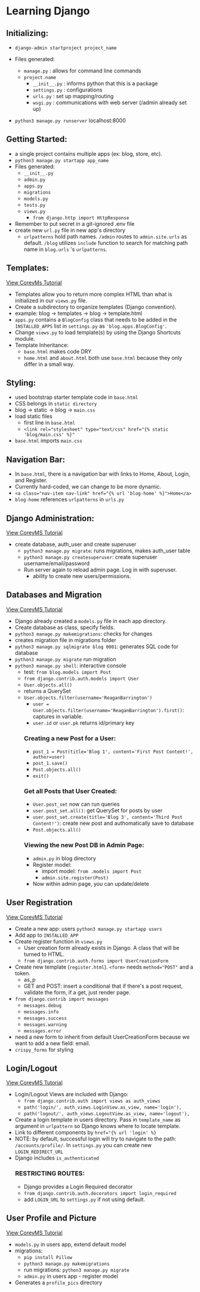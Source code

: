 # Learning Django

## Initializing:
- `django-admin startproject project_name`
- Files generated:
    - `manage.py` : allows for command line commands
    - `project.name`
        - `__init__.py` : informs python that this is a package
        - `settings.py` : configurations
        - `urls.py` : set up mapping/routing
        - `wsgi.py` : communications with web server (/admin already set up)

- `python3 manage.py runserver` localhost:8000

## Getting Started:
- a single project contains multiple apps (ex: blog, store, etc).
- `python3 manage.py startapp app_name`
- Files generated:
    - `__init__.py`
    - `admin.py`
    - `apps.py`
    - `migrations`
    - `models.py`
    - `tests.py`
    - `views.py`
        - `from django.http import HttpResponse`
- Remember to put secret in a git-ignored .env file
- create new `url.py` file in new app's directory
    - `urlpatterns` hold path names. `/admin` routes to `admin.site.urls` as default. `/blog` utilizes `include` function to search for matching path name in `blog.urls` 's `urlpatterns`.

## Templates:
[View CoreyMs Tutorial](https://www.youtube.com/watch?v=qDwdMDQ8oX4)
- Templates allow you to return more complex HTML than what is initialized in our `views.py` file.
- Create a subdirectory to organize templates (Django convention).
- example: blog -> templates -> blog -> template.html
- `apps.py` contains a `BlogConfig` class that needs to be added in the `INSTALLED_APPS` list in `settings.py` as `'blog.apps.BlogConfig'`.
- Change `views.py` to load template(s) by using the Django Shortcuts module.
- Template Inheritance:
    - `base.html` makes code DRY
    - `home.html` and `about.html` both use `base.html` because they only differ in a small way. 

## Styling:
- used bootstrap starter template code in `base.html`
- CSS belongs in `static directory`
- blog -> static -> blog -> `main.css`
- load static files
    - first line in `base.html`
    - ` <link rel="stylesheet" type="text/css" href="{% static 'blog/main.css' %}" `
- `base.html` imports `main.css`

## Navigation Bar:
- In `base.html`, there is a navigation bar with links to Home, About, Login, and Register.
- Currently hard-coded, we can change to be more dynamic.
- ` <a class="nav-item nav-link" href="{% url 'blog-home' %}">Home</a> `
- `blog-home` references `urlpatterns` in `urls.py`

## Django Administration:
[View CoreyMS Tutorial](https://www.youtube.com/watch?v=1PkNiYlkkjo)
- create database, auth_user and create superuser
    - `python3 manage.py migrate`: runs migrations, makes auth_user table
    - `python3 manage.py createsuperuser`: create superuser username/email/password
    - Run server again to reload admin page. Log in with superuser.
        - ability to create new users/permissions. 

## Databases and Migration
[View CoreyMS Tutorial](https://www.youtube.com/watch?v=aHC3uTkT9r8)
- Django already created a `models.py` file in each app directory. 
- Create database as class, specify fields.
- `python3 manage.py makemigrations`: checks for changes
- creates migration file in migrations folder
- `python3 manage.py sqlmigrate blog 0001`: generates SQL code for database
- `python3 manage.py migrate` run migration
- `python3 manage.py shell`: interactive console
    - test: `from blog.models import Post`
    - `from django.contrib.auth.models import User`
    - `User.objects.all()`
    - returns a QuerySet
    - `User.objects.filter(username='ReaganBarrington')`
        - `user = User.objects.filter(username='ReaganBarrington').first()`: captures in variable.
        - `user.id` or `user.pk` returns id/primary key
        ### Creating a new Post for a User:
        - `post_1 = Post(title='Blog 1', content='First Post Content!', author=user)`
         - `post_1.save()`
        - `Post.objects.all()`
        - `exit()`
        ### Get all Posts that User Created:
        - `User.post_set` now can run queries
        - `user.post_set.all()`: get QuerySet for posts by user
        - `user.post_set.create(title='Blog 3', content='Third Post Content!')`: create new post and authomatically save to database
        - `Post.objects.all()`
        ### Viewing the new Post DB in Admin Page:
        - `admin.py` in blog directory
        - Register model:
            - import model: `from .models import Post`
            - `admin.site.register(Post)` 
        - Now within admin page, you can update/delete

## User Registration
[View CoreyMS Tutorial](https://www.youtube.com/watch?v=q4jPR-M0TAQ)
- Create a new app: users `python3 manage.py startapp users`
- Add app to `INSTALLED_APP`
- Create register function in `views.py`
    - User creation form already exists in Django. A class that will be turned to HTML. 
    - `from django.contrib.auth.forms import UserCreationForm`
- Create new template (`register.html`). `<form>` needs `method="POST"` and a token.
    - as_p
    - GET and POST: insert a conditional that if there's a post request, validate the form, if a get, just render page. 
- `from django.contrib import messages`
    - `messages.debug`
    - `messages.info`
    - `messages.success`
    - `messages.warning`
    - `messages.error`
- need a new form to inherit from default UserCreationForm because we want to add a new field: email.
- `crispy_forms` for styling

## Login/Logout
[View CoreyMS Tutorial](https://www.youtube.com/watch?v=3aVqWaLjqS4)
- Login/Logout Views are included with Django:
    - `from django.contrib.auth import views as auth_views` 
    - `path('login/', auth_views.LoginView.as_view, name='login'),`
    - `path('logout/', auth_views.LogoutView.as_view, name='logout'),`
- Create a login template in users directory. Pass in `template_name` as argument in `urlpattern` so Django knows where to locate template.
- Link to different components by `href="{% url 'login' %}`
- NOTE: by default, successful login will try to navigate to the path: `/accounts/profile/`. In `settings.py` you can create new `LOGIN_REDIRECT_URL`
- Django includes `is_authenticated`
    ### RESTRICTING ROUTES:
    - Django provides a Login Required decorator
    - `from django.contrib.auth.decorators import login_required`
    - add `LOGIN_URL` to `settings.py` if not using default.

## User Profile and Picture
[View CoreyMS Tutorial](https://www.youtube.com/watch?v=FdVuKt_iuSI)
- `models.py` in users app, extend default model
- migrations: 
    - `pip install Pillow`
    - `python3 manage.py makemigrations`
    - run migrations: `python3 manage.py migrate`
    - `admin.py` in users app - register model
- Generates a `profile_pics` directory





